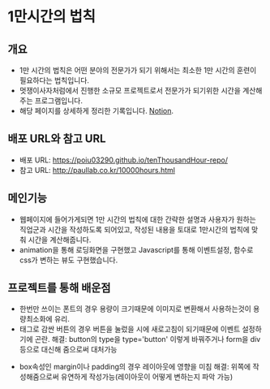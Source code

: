 # 1만시간의 법칙


## 개요
- 1만 시간의 법칙은 어떤 분야의 전문가가 되기 위해서는 최소한 1만 시간의 훈련이 필요하다는 법칙입니다. 
- 멋쟁이사자처럼에서 진행한 소규모 프로젝트로서 전문가가 되기위한 시간을 계산해 주는 프로그램입니다.
- 해당 페이지를 상세하게 정리한 기록입니다. [Notion](https://www.notion.so/1-ab6e89c9f20c45d7921487db0334deda).


## 배포 URL와 참고 URL
- 배포 URL: https://poiu03290.github.io/tenThousandHour-repo/
- 참고 URL: http://paullab.co.kr/10000hours.html


## 메인기능
- 웹페이지에 들어가게되면 1만 시간의 법칙에 대한 간략한 설명과 사용자가 원하는 직업군과 시간을 작성하도록 되어있고, 작성된 내용을 토대로 1만시간의 법칙에 맞춰 시간을 계산해줍니다.
- animation을 통해 로딩화면을 구현했고 Javascript를 통해 이벤트설정, 함수로 css가 변하는 뷰도 구현했습니다.


## 프로젝트를 통해 배운점
- 한번만 쓰이는 폰트의 경우 용량이 크기때문에 이미지로 변환해서 사용하는것이 용량최소화에 유리.
- <form>태그로 감싼 버튼의 경우 버튼을 눌렀을 시에 새로고침이 되기때문에 이벤트 설정하기에 곤란.
  해결: button의 type을 type='button' 이렇게 바꿔주거나 form을 div등으로 대신해 줌으로써 대처가능
- box속성인 margin이나 padding의 경우 레이아웃에 영향을 미침
  해결: 위쪽에 작성해줌으로써 유연하게 작성가능(레이아웃이 어떻게 변하는지 파악 가능)
  
